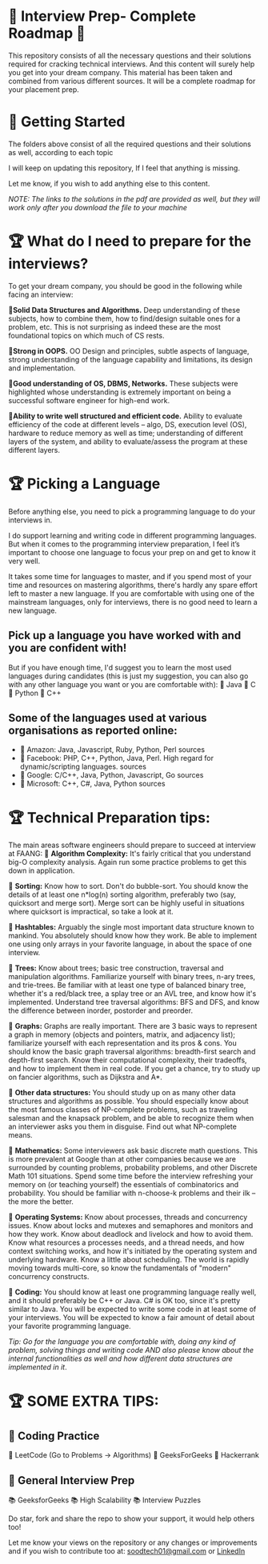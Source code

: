 # 🎁 Interview Prep- Complete Roadmap 🎁
This repository consists of all the necessary questions and their solutions required for cracking technical interviews. And this content will surely help you get into your dream company. This material has been taken and combined from various different sources. It will be a complete roadmap for your placement prep.

# 🚀 Getting Started
The folders above consist of all the required questions and their solutions as well, according to each topic

I will keep on updating this repository, If I feel that anything is missing.

Let me know, if you wish to add anything else to this content.

*NOTE: The links to the solutions in the pdf are provided as well, but they will work only after you download the file to your machine*

# 🏆 What do I need to prepare for the interviews?
To get your dream company, you should be good in the following while facing an interview:

**📘Solid Data Structures and Algorithms.** Deep understanding of these subjects, how to combine them, how to find/design suitable ones for a problem, etc. This is not surprising as indeed these are the most foundational topics on which much of CS rests.

**📘Strong in OOPS.** OO Design and principles, subtle aspects of language, strong understanding of the language capability and limitations, its design and implementation.

**📘Good understanding of OS, DBMS, Networks.** These subjects were highlighted whose understanding is extremely important on being a successful software engineer for high-end work.

**📘Ability to write well structured and efficient code.** Ability to evaluate efficiency of the code at different levels – algo, DS, execution level (OS), hardware to reduce memory as well as time; understanding of different layers of the system, and ability to evaluate/assess the program at these different layers.

# 🏆 Picking a Language
Before anything else, you need to pick a programming language to do your interviews in.

I do support learning and writing code in different programming languages. But when it comes to the programming interview preparation, I feel it’s important to choose one language to focus your prep on and get to know it very well.

It takes some time for languages to master, and if you spend most of your time and resources on mastering algorithms, there's hardly any spare effort left to master a new language. If you are comfortable with using one of the mainstream languages, only for interviews, there is no good need to learn a new language.

## Pick up a language you have worked with and you are confident with!
But if you have enough time, I'd suggest you to learn the most used languages during candidates
(this is just my suggestion, you can also go with any other language you want or you are comfortable with):
📕 Java
📕 C
📕 Python
📕 C++

## Some of the languages used at various organisations as reported online:
* 📙 Amazon: Java, Javascript, Ruby, Python, Perl sources
* 📙 Facebook: PHP, C++, Python, Java, Perl. High regard for dynamic/scripting languages. sources
* 📙 Google: C/C++, Java, Python, Javascript, Go sources
* 📙 Microsoft: C++, C#, Java, Python sources

# 🏆 Technical Preparation tips:

The main areas software engineers should prepare to succeed at interview at FAANG:
📗 **Algorithm Complexity:** It's fairly critical that you understand big-O complexity analysis. Again run some practice problems to get this down in application.


📗 **Sorting:** Know how to sort. Don't do bubble-sort. You should know the details of at least one n*log(n) sorting algorithm, preferably two (say, quicksort and merge sort). Merge sort can be highly useful in situations where quicksort is impractical, so take a look at it.


📗 **Hashtables:** Arguably the single most important data structure known to mankind. You absolutely should know how they work. Be able to implement one using only arrays in your favorite language, in about the space of one interview.


📗 **Trees:** Know about trees; basic tree construction, traversal and manipulation algorithms. Familiarize yourself with binary trees, n-ary trees, and trie-trees. Be familiar with at least one type of balanced binary tree, whether it's a red/black tree, a splay tree or an AVL tree, and know how it's implemented.
Understand tree traversal algorithms: BFS and DFS, and know the difference between inorder, postorder and preorder.


📗 **Graphs:** Graphs are really important. There are 3 basic ways to represent a graph in memory (objects and pointers, matrix, and adjacency list); familiarize yourself with each representation and its pros & cons. You should know the basic graph traversal algorithms: breadth-first search and depth-first search. Know their computational complexity, their tradeoffs, and how to implement them in real code. If you get a chance, try to study up on fancier algorithms, such as Dijkstra and A*.


📗 **Other data structures:** You should study up on as many other data structures and algorithms as possible. You should especially know about the most famous classes of NP-complete problems, such as traveling salesman and the knapsack problem, and be able to recognize them when an interviewer asks you them in disguise. Find out what NP-complete means.

📗 **Mathematics:** Some interviewers ask basic discrete math questions. This is more prevalent at Google than at other companies because we are surrounded by counting problems, probability problems, and other Discrete Math 101 situations. Spend some time before the interview refreshing your memory on (or teaching yourself) the essentials of combinatorics and probability. You should be familiar with n-choose-k problems and their ilk – the more the better.

📗 **Operating Systems:** Know about processes, threads and concurrency issues. Know about locks and mutexes and semaphores and monitors and how they work. Know about deadlock and livelock and how to avoid them. Know what resources a processes needs, and a thread needs, and how context switching works, and how it's initiated by the operating system and underlying hardware. Know a little about scheduling. The world is rapidly moving towards multi-core, so know the fundamentals of "modern" concurrency constructs.

📗 **Coding:** You should know at least one programming language really well, and it should preferably be C++ or Java. C# is OK too, since it's pretty similar to Java. You will be expected to write some code in at least some of your interviews. You will be expected to know a fair amount of detail about your favorite programming language.

_Tip: Go for the language you are comfortable with, doing any kind of problem, solving things and writing code AND also please know about the internal functionalities as well and how different data structures are implemented in it_.

# 🏆 SOME EXTRA TIPS:
## 🔰 Coding Practice
📒 LeetCode (Go to Problems -> Algorithms)
📒 GeeksForGeeks
📒 Hackerrank

## 🔰 General Interview Prep
📚 GeeksforGeeks
📚 High Scalability
📚 Interview Puzzles

Do star, fork and share the repo to show your support, it would help others too!

Let me know your views on the repository or any changes or improvements and if you wish to contribute too at: soodtech01@gmail.com or [LinkedIn](https://www.linkedin.com/in/adishisood/)
